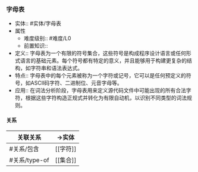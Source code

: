 ###  字母表 
- 实体:: #实体/字母表 
- 属性
	- 难度级别:: #难度/L0
	- 前置知识::
- 定义:: 字母表为一个有限的符号集合，这些符号是构成程序设计语言或任何形式语言的基础元素。每个符号都有特定的意义，并且能够用于构建更复杂的结构，如字符串和语法表达式。
- 特点:: 字母表中的每个元素被称为一个字符或记号，它可以是任何预定义的符号，如ASCII码字符、二进制位、元音字母等。
- 应用:: 在词法分析阶段，字母表用来定义源代码文件中可能出现的所有合法字符，根据这些字符构造正规式并转化为有限自动机，以识别不同类型的词法规则。
#### 关系
| 关联关系 | ->实体 |
| ---- | ---- |
| #关系/包含 | [[字符]] |
| #关系/type-of  | [[集合]] |